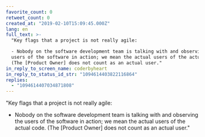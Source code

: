 ```yaml
---
favorite_count: 0
retweet_count: 0
created_at: "2019-02-10T15:09:45.000Z"
lang: en
full_text: >-
  "Key flags that a project is not really agile:

  - Nobody on the software development team is talking with and observing the
  users of the software in action; we mean the actual users of the actual code.
  (The [Product Owner] does not count as an actual user."
in_reply_to_screen_name: coderbyheart
in_reply_to_status_id_str: "1094614403822116864"
replies:
  - "1094614407034871808"
---
```


"Key flags that a project is not really agile:

- Nobody on the software development team is talking with and observing the
  users of the software in action; we mean the actual users of the actual code.
  (The [Product Owner] does not count as an actual user."
